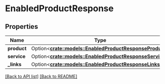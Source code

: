 # EnabledProductResponse

## Properties

Name | Type | Description | Notes
------------ | ------------- | ------------- | -------------
**product** | Option<[**crate::models::EnabledProductResponseProduct**](EnabledProductResponseProduct.md)> |  | 
**service** | Option<[**crate::models::EnabledProductResponseService**](EnabledProductResponseService.md)> |  | 
**_links** | Option<[**crate::models::EnabledProductResponseLinks**](EnabledProductResponseLinks.md)> |  | 

[[Back to API list]](../README.md#documentation-for-api-endpoints) [[Back to README]](../README.md)


